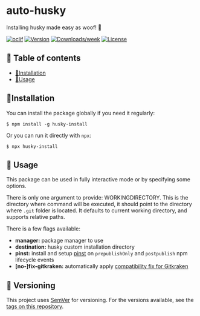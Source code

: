 <!-- omit in toc -->

# auto-husky

Installing husky made easy as woof! 🐶

[![oclif](https://img.shields.io/badge/cli-oclif-brightgreen.svg)](https://oclif.io)
[![Version](https://img.shields.io/npm/v/auto-husky.svg)](https://npmjs.org/package/auto-husky)
[![Downloads/week](https://img.shields.io/npm/dw/auto-husky.svg)](https://npmjs.org/package/auto-husky)
[![License](https://img.shields.io/npm/l/auto-husky.svg)](https://github.com/g-script/auto-husky/blob/master/package.json)

<!-- omit in toc -->

## :bookmark_tabs: Table of contents

- [:floppy_disk:Installation](#floppy_diskinstallation)
- [:beginner:Usage](#beginnerusage)

## :floppy_disk:Installation

You can install the package globally if you need it regularly:

```shell
$ npm install -g husky-install
```

Or you can run it directly with `npx`:

```shell
$ npx husky-install
```

## :beginner: Usage

This package can be used in fully interactive mode or by specifying some options.

There is only one argument to provide: WORKINGDIRECTORY. This is the directory where command will be executed, it should point to the directory where `.git` folder is located. It defaults to current working directory, and supports relative paths.

There is a few flags available:

- **manager:** package manager to use
- **destination:** husky custom installation directory
- **pinst:** install and setup [pinst](https://www.npmjs.com/package/pinst) on `prepublishOnly` and `postpublish` npm lifecycle events
- **[no-]fix-gitkraken:** automatically apply [compatibility fix for Gitkraken](https://github.com/typicode/husky/issues/875)

## :1234: Versioning

This project uses [SemVer](http://semver.org) for versioning. For the versions available, see the [tags on this repository](https://github.com/g-script/husky-install/tags).
